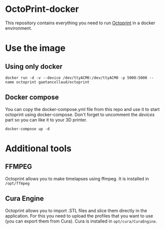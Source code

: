 # OctoPrint-docker

This repository contains everything you need to run [Octoprint](https://github.com/foosel/OctoPrint) in a docker environment.

# Use the image

## Using only docker
```
docker run -d -v --device /dev/ttyACM0:/dev/ttyACM0 -p 5000:5000 --name octoprint gaetancollaud/octoprint
```

## Docker compose

You can copy the docker-compose.yml file from this repo and use it to start octoprint using docker-compose. Don't forget to uncomment the _devices_ part so you can like it to your 3D printer.
```
docker-compose up -d
```

# Additional tools

## FFMPEG

Octoprint allows you to make timelapses using ffmpeg. It is installed in `/opt/ffmpeg`

## Cura Engine

Octoprint allows you to import .STL files and slice them directly in the application. For this you need to upload the profiles that you want to use (you can export them from Cura). Cura is installed in `opt/cura/CuraEngine`.
